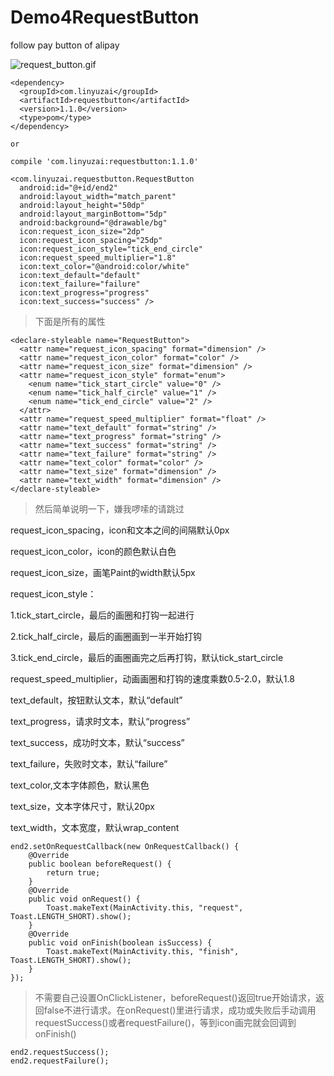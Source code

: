 # Demo4RequestButton
follow pay button of alipay

![request_button.gif](http://upload-images.jianshu.io/upload_images/2113387-2118d439d2c97bea.gif?imageMogr2/auto-orient/strip)

```
<dependency>
  <groupId>com.linyuzai</groupId>
  <artifactId>requestbutton</artifactId>
  <version>1.1.0</version>
  <type>pom</type>
</dependency>

or

compile 'com.linyuzai:requestbutton:1.1.0'
```

```
<com.linyuzai.requestbutton.RequestButton    
  android:id="@+id/end2"
  android:layout_width="match_parent"
  android:layout_height="50dp"
  android:layout_marginBottom="5dp"
  android:background="@drawable/bg" 
  icon:request_icon_size="2dp"
  icon:request_icon_spacing="25dp"
  icon:request_icon_style="tick_end_circle"
  icon:request_speed_multiplier="1.8"
  icon:text_color="@android:color/white"   
  icon:text_default="default"    
  icon:text_failure="failure"    
  icon:text_progress="progress"    
  icon:text_success="success" />
```
>下面是所有的属性

```
<declare-styleable name="RequestButton">    
  <attr name="request_icon_spacing" format="dimension" />   
  <attr name="request_icon_color" format="color" />
  <attr name="request_icon_size" format="dimension" />  
  <attr name="request_icon_style" format="enum">
    <enum name="tick_start_circle" value="0" />   
    <enum name="tick_half_circle" value="1" />   
    <enum name="tick_end_circle" value="2" />   
  </attr> 
  <attr name="request_speed_multiplier" format="float" /> 
  <attr name="text_default" format="string" />  
  <attr name="text_progress" format="string" /> 
  <attr name="text_success" format="string" />    
  <attr name="text_failure" format="string" />    
  <attr name="text_color" format="color" />    
  <attr name="text_size" format="dimension" />    
  <attr name="text_width" format="dimension" />
</declare-styleable>
```
>然后简单说明一下，嫌我啰嗦的请跳过

request_icon_spacing，icon和文本之间的间隔默认0px

request_icon_color，icon的颜色默认白色

request_icon_size，画笔Paint的width默认5px

request_icon_style：

1.tick_start_circle，最后的画圈和打钩一起进行
    
2.tick_half_circle，最后的画圈画到一半开始打钩
    
3.tick_end_circle，最后的画圈画完之后再打钩，默认tick_start_circle
    
request_speed_multiplier，动画画圈和打钩的速度乘数0.5-2.0，默认1.8

text_default，按钮默认文本，默认“default”

text_progress，请求时文本，默认“progress”

text_success，成功时文本，默认“success”

text_failure，失败时文本，默认“failure”

text_color,文本字体颜色，默认黑色

text_size，文本字体尺寸，默认20px

text_width，文本宽度，默认wrap_content


```
end2.setOnRequestCallback(new OnRequestCallback() {    
    @Override
    public boolean beforeRequest() {
        return true;
    }
    @Override    
    public void onRequest() {        
        Toast.makeText(MainActivity.this, "request", Toast.LENGTH_SHORT).show();    
    }    
    @Override    
    public void onFinish(boolean isSuccess) {
        Toast.makeText(MainActivity.this, "finish", Toast.LENGTH_SHORT).show();    
    }
});
```
>不需要自己设置OnClickListener，beforeRequest()返回true开始请求，返回false不进行请求。在onRequest()里进行请求，成功或失败后手动调用requestSuccess()或者requestFailure()，等到icon画完就会回调到onFinish()

```
end2.requestSuccess();
end2.requestFailure();
```
